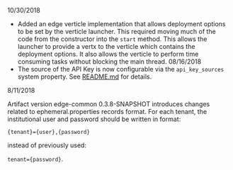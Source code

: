 10/30/2018
 - Added an edge verticle implementation that allows deployment options to be
   set by the verticle launcher. This required moving much of the code from
   the constructor into the `start` method. This allows the launcher to provide
   a vertx to the verticle which contains the deployment options. It also allows
   the verticle to perform time consuming tasks without blocking the main
   thread.
08/16/2018
 - The source of the API Key is now configurable via the `api_key_sources` system property.  See [README.md](README.md) for details.

8/11/2018

Artifact version edge-common 0.3.8-SNAPSHOT introduces changes related to ephemeral.properties records format.
For each tenant, the institutional user and password should be written in format:

`{tenant}={user},{password}`

instead of previously used:

`tenant={password}`.

